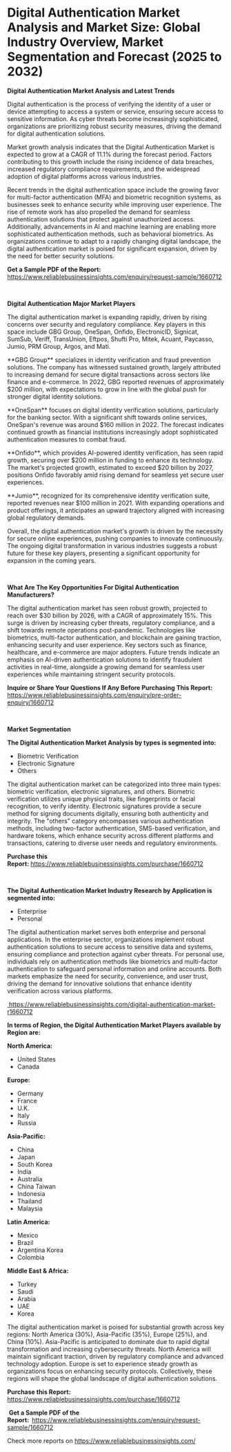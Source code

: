 <p><h1>Digital Authentication Market Analysis and Market Size: Global Industry Overview, Market Segmentation and Forecast (2025 to 2032)</h1></p><p><strong>Digital Authentication Market Analysis and Latest Trends</strong></p>
<p><p>Digital authentication is the process of verifying the identity of a user or device attempting to access a system or service, ensuring secure access to sensitive information. As cyber threats become increasingly sophisticated, organizations are prioritizing robust security measures, driving the demand for digital authentication solutions.</p><p>Market growth analysis indicates that the Digital Authentication Market is expected to grow at a CAGR of 11.1% during the forecast period. Factors contributing to this growth include the rising incidence of data breaches, increased regulatory compliance requirements, and the widespread adoption of digital platforms across various industries.</p><p>Recent trends in the digital authentication space include the growing favor for multi-factor authentication (MFA) and biometric recognition systems, as businesses seek to enhance security while improving user experience. The rise of remote work has also propelled the demand for seamless authentication solutions that protect against unauthorized access. Additionally, advancements in AI and machine learning are enabling more sophisticated authentication methods, such as behavioral biometrics. As organizations continue to adapt to a rapidly changing digital landscape, the digital authentication market is poised for significant expansion, driven by the need for better security solutions.</p></p>
<p><strong>Get a Sample PDF of the Report:&nbsp;</strong> <a href="https://www.reliablebusinessinsights.com/enquiry/request-sample/1660712?utm_campaign=57&utm_medium=2&utm_source=Github&utm_content=ia&utm_term=10032025&utm_id=digital-authentication">https://www.reliablebusinessinsights.com/enquiry/request-sample/1660712</a></p>
<p>&nbsp;</p>
<p><strong>Digital Authentication Major Market Players</strong></p>
<p><p>The digital authentication market is expanding rapidly, driven by rising concerns over security and regulatory compliance. Key players in this space include GBG Group, OneSpan, Onfido, ElectronicID, Signicat, SumSub, Veriff, TransUnion, Eftpos, Shufti Pro, Mitek, Acuant, Paycasso, Jumio, PRM Group, Argos, and Mati.</p><p>**GBG Group** specializes in identity verification and fraud prevention solutions. The company has witnessed sustained growth, largely attributed to increasing demand for secure digital transactions across sectors like finance and e-commerce. In 2022, GBG reported revenues of approximately $200 million, with expectations to grow in line with the global push for stronger digital identity solutions.</p><p>**OneSpan** focuses on digital identity verification solutions, particularly for the banking sector. With a significant shift towards online services, OneSpan's revenue was around $160 million in 2022. The forecast indicates continued growth as financial institutions increasingly adopt sophisticated authentication measures to combat fraud.</p><p>**Onfido**, which provides AI-powered identity verification, has seen rapid growth, securing over $200 million in funding to enhance its technology. The market's projected growth, estimated to exceed $20 billion by 2027, positions Onfido favorably amid rising demand for seamless yet secure user experiences.</p><p>**Jumio**, recognized for its comprehensive identity verification suite, reported revenues near $100 million in 2021. With expanding operations and product offerings, it anticipates an upward trajectory aligned with increasing global regulatory demands.</p><p>Overall, the digital authentication market's growth is driven by the necessity for secure online experiences, pushing companies to innovate continuously. The ongoing digital transformation in various industries suggests a robust future for these key players, presenting a significant opportunity for expansion in the coming years.</p></p>
<p>&nbsp;</p>
<p><strong>What Are The Key Opportunities For Digital Authentication Manufacturers?</strong></p>
<p><p>The digital authentication market has seen robust growth, projected to reach over $30 billion by 2026, with a CAGR of approximately 15%. This surge is driven by increasing cyber threats, regulatory compliance, and a shift towards remote operations post-pandemic. Technologies like biometrics, multi-factor authentication, and blockchain are gaining traction, enhancing security and user experience. Key sectors such as finance, healthcare, and e-commerce are major adopters. Future trends indicate an emphasis on AI-driven authentication solutions to identify fraudulent activities in real-time, alongside a growing demand for seamless user experiences while maintaining stringent security protocols.</p></p>
<p><strong>Inquire or Share Your Questions If Any Before Purchasing This Report:</strong> <a href="https://www.reliablebusinessinsights.com/enquiry/pre-order-enquiry/1660712?utm_campaign=57&utm_medium=2&utm_source=Github&utm_content=ia&utm_term=10032025&utm_id=digital-authentication">https://www.reliablebusinessinsights.com/enquiry/pre-order-enquiry/1660712</a></p>
<p>&nbsp;</p>
<p><strong>Market Segmentation</strong></p>
<p><strong>The Digital Authentication Market Analysis by types is segmented into:</strong></p>
<p><ul><li>Biometric Verification</li><li>Electronic Signature</li><li>Others</li></ul></p>
<p><p>The digital authentication market can be categorized into three main types: biometric verification, electronic signatures, and others. Biometric verification utilizes unique physical traits, like fingerprints or facial recognition, to verify identity. Electronic signatures provide a secure method for signing documents digitally, ensuring both authenticity and integrity. The "others" category encompasses various authentication methods, including two-factor authentication, SMS-based verification, and hardware tokens, which enhance security across different platforms and transactions, catering to diverse user needs and regulatory environments.</p></p>
<p><strong>Purchase this Report:&nbsp;</strong><a href="https://www.reliablebusinessinsights.com/purchase/1660712?utm_campaign=57&utm_medium=2&utm_source=Github&utm_content=ia&utm_term=10032025&utm_id=digital-authentication">https://www.reliablebusinessinsights.com/purchase/1660712</a></p>
<p>&nbsp;</p>
<p><strong>The Digital Authentication Market Industry Research by Application is segmented into:</strong></p>
<p><ul><li>Enterprise</li><li>Personal</li></ul></p>
<p><p>The digital authentication market serves both enterprise and personal applications. In the enterprise sector, organizations implement robust authentication solutions to secure access to sensitive data and systems, ensuring compliance and protection against cyber threats. For personal use, individuals rely on authentication methods like biometrics and multi-factor authentication to safeguard personal information and online accounts. Both markets emphasize the need for security, convenience, and user trust, driving the demand for innovative solutions that enhance identity verification across various platforms.</p></p>
<p><a href="https://www.reliablebusinessinsights.com/digital-authentication-market-r1660712?utm_campaign=57&utm_medium=2&utm_source=Github&utm_content=ia&utm_term=10032025&utm_id=digital-authentication">&nbsp;https://www.reliablebusinessinsights.com/digital-authentication-market-r1660712</a></p>
<p><strong>In terms of Region, the Digital Authentication Market Players available by Region are:</strong></p>
<p>
    <p> <strong> North America: </strong>
        <ul>
            <li>United States</li>
            <li>Canada</li>
        </ul>
        </p> 
    <p> <strong> Europe: </strong>
        <ul>
            <li>Germany</li>
            <li>France</li>
            <li>U.K.</li>
            <li>Italy</li>
            <li>Russia</li>
        </ul>
        </p> 
    <p> <strong> Asia-Pacific: </strong>
        <ul>
            <li>China</li>
            <li>Japan</li>
            <li>South Korea</li>
            <li>India</li>
            <li>Australia</li>
            <li>China Taiwan</li>
            <li>Indonesia</li>
            <li>Thailand</li>
            <li>Malaysia</li>
        </ul>
        </p> 
    <p> <strong> Latin America: </strong>
        <ul>
            <li>Mexico</li>
            <li>Brazil</li>
            <li>Argentina Korea</li>
            <li>Colombia</li>
        </ul>
        </p> 
    <p> <strong> Middle East & Africa: </strong>
        <ul>
            <li>Turkey</li>
            <li>Saudi</li>
            <li>Arabia</li>
            <li>UAE</li>
            <li>Korea</li>
        </ul>
    </p>
    </p>
<p><p>The digital authentication market is poised for substantial growth across key regions: North America (30%), Asia-Pacific (35%), Europe (25%), and China (10%). Asia-Pacific is anticipated to dominate due to rapid digital transformation and increasing cybersecurity threats. North America will maintain significant traction, driven by regulatory compliance and advanced technology adoption. Europe is set to experience steady growth as organizations focus on enhancing security protocols. Collectively, these regions will shape the global landscape of digital authentication solutions.</p></p>
<p><strong>Purchase this Report: </strong><a href="https://www.reliablebusinessinsights.com/purchase/1660712?utm_campaign=57&utm_medium=2&utm_source=Github&utm_content=ia&utm_term=10032025&utm_id=digital-authentication">https://www.reliablebusinessinsights.com/purchase/1660712</a></p>
<p>&nbsp;<strong>Get a Sample PDF of the Report:&nbsp;&nbsp;</strong><a href="https://www.reliablebusinessinsights.com/enquiry/request-sample/1660712?utm_campaign=57&utm_medium=2&utm_source=Github&utm_content=ia&utm_term=10032025&utm_id=digital-authentication">https://www.reliablebusinessinsights.com/enquiry/request-sample/1660712</a></p>
<p><strong></strong></p>
<p>Check more reports on <a href="https://www.reliablebusinessinsights.com/?utm_campaign=57&utm_medium=2&utm_source=Github&utm_content=ia&utm_term=10032025&utm_id=digital-authentication">https://www.reliablebusinessinsights.com/</a></p>